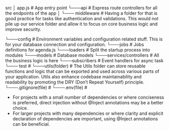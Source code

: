 src
│ app.js # App entry point
└───api # Express route controllers for all the endpoints of the app
│
└─── middleware # Having a folder for that is good practice for tasks like authentication and validations. This would not pile up our service folder and allow it to focus on core business logic and improve security.

└───config # Environment variables and configuration related stuff. This is for your database connection and configuration.
└───jobs # Jobs definitions for agenda.js
└───loaders # Split the startup process into modules
└───models # Database models
└───services/controllers # All the business logic is here
└───subscribers # Event handlers for async task
└─── test #
└───utils(folder) # The Utils folder can store reusable functions and logic that can be exported and used across various parts of your application. Utils also enhance codebase maintainability and readability by promoting the DRY (Don’t Repeat Yourself) principle.
└───.gitignore(file) #
└───.env(file) #

<!-- for dependency injection -->

- For projects with a small number of dependencies or where conciseness is preferred, direct injection without @Inject annotations may be a better choice.
- For larger projects with many dependencies or where clarity and explicit declaration of dependencies are important, using @Inject annotations can be beneficial.
